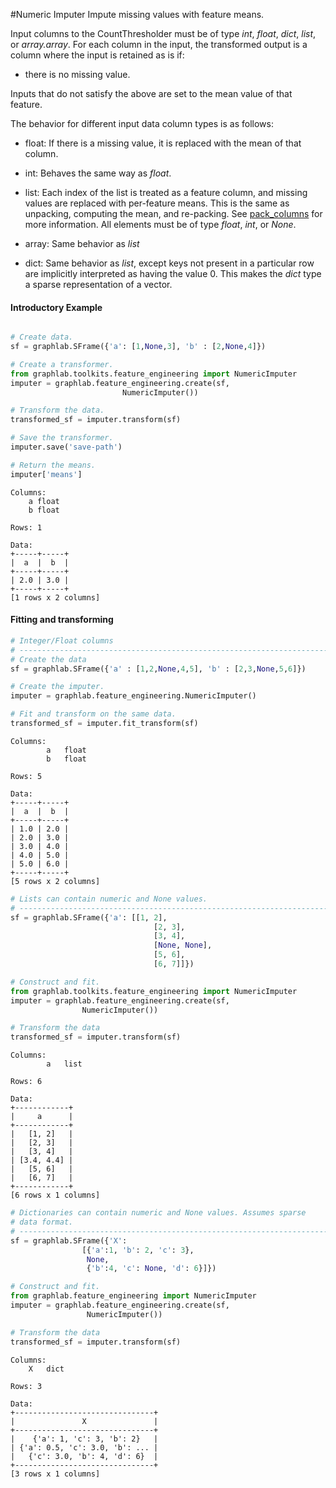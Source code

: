 #Numeric Imputer 
Impute missing values with feature means.

Input columns to the CountThresholder must be of type *int*, *float*,
*dict*, *list*, or *array.array*.  For each column in the input, the transformed output is
a column where the input is retained as is if:

- there is no missing value.

Inputs that do not satisfy the above are set to the mean value of that
feature.

The behavior for different input data column types is as follows:

- float: If there is a missing value, it is replaced with the mean
  of that column.

- int: Behaves the same way as *float*.

- list: Each index of the list is treated as a feature column, and
  missing values are replaced with per-feature means. This is
  the same as unpacking, computing the mean, and re-packing. See [pack_columns](https://dato.com/products/create/docs/generated/graphlab.SFrame.pack_columns.html) 
  for more information. All elements must be of type *float*, *int*, or *None*.

- array: Same behavior as *list*

- dict: Same behavior as *list*, except keys not present in
  a particular row are implicitly interpreted as having the
  value 0. This makes the  *dict* type a sparse representation
  of a vector.

#### Introductory Example
```python

# Create data.
sf = graphlab.SFrame({'a': [1,None,3], 'b' : [2,None,4]})

# Create a transformer.
from graphlab.toolkits.feature_engineering import NumericImputer
imputer = graphlab.feature_engineering.create(sf,
                         NumericImputer())

# Transform the data.
transformed_sf = imputer.transform(sf)

# Save the transformer.
imputer.save('save-path')

# Return the means.
imputer['means']
```
```no-highlight
Columns:
    a float
    b float

Rows: 1

Data:
+-----+-----+
|  a  |  b  |
+-----+-----+
| 2.0 | 3.0 |
+-----+-----+
[1 rows x 2 columns]

```
#### Fitting and transforming

```python
# Integer/Float columns
# ----------------------------------------------------------------------
# Create the data
sf = graphlab.SFrame({'a' : [1,2,None,4,5], 'b' : [2,3,None,5,6]})

# Create the imputer.
imputer = graphlab.feature_engineering.NumericImputer()

# Fit and transform on the same data.
transformed_sf = imputer.fit_transform(sf)
```
```no-highlight
Columns:
        a   float
        b   float

Rows: 5

Data:
+-----+-----+
|  a  |  b  |
+-----+-----+
| 1.0 | 2.0 |
| 2.0 | 3.0 |
| 3.0 | 4.0 |
| 4.0 | 5.0 |
| 5.0 | 6.0 |
+-----+-----+
[5 rows x 2 columns]
```
```python
# Lists can contain numeric and None values.
# ----------------------------------------------------------------------
sf = graphlab.SFrame({'a': [[1, 2],
                                [2, 3],
                                [3, 4],
                                [None, None],
                                [5, 6],
                                [6, 7]]})

# Construct and fit.
from graphlab.toolkits.feature_engineering import NumericImputer
imputer = graphlab.feature_engineering.create(sf,
                NumericImputer())

# Transform the data
transformed_sf = imputer.transform(sf)
```
```no-highlight
Columns:
        a   list

Rows: 6

Data:
+------------+
|     a      |
+------------+
|   [1, 2]   |
|   [2, 3]   |
|   [3, 4]   |
| [3.4, 4.4] |
|   [5, 6]   |
|   [6, 7]   |
+------------+
[6 rows x 1 columns]
```
```python
# Dictionaries can contain numeric and None values. Assumes sparse
# data format.
# ----------------------------------------------------------------------
sf = graphlab.SFrame({'X':
                [{'a':1, 'b': 2, 'c': 3},
                 None,
                 {'b':4, 'c': None, 'd': 6}]})

# Construct and fit.
from graphlab.feature_engineering import NumericImputer
imputer = graphlab.feature_engineering.create(sf,
                 NumericImputer())

# Transform the data
transformed_sf = imputer.transform(sf)
```
```no-highlight
Columns:
    X   dict

Rows: 3

Data:
+-------------------------------+
|               X               |
+-------------------------------+
|    {'a': 1, 'c': 3, 'b': 2}   |
| {'a': 0.5, 'c': 3.0, 'b': ... |
|   {'c': 3.0, 'b': 4, 'd': 6}  |
+-------------------------------+
[3 rows x 1 columns]

```
